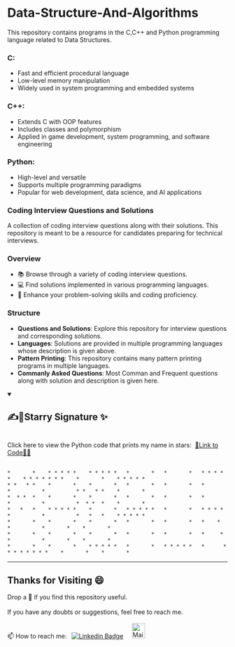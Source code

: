 # Data-Structure-And-Algorithms
This repository contains programs in the C,C++ and Python programming language related to Data Structures.

### C:
- Fast and efficient procedural language
- Low-level memory manipulation
- Widely used in system programming and embedded systems

### C++:
- Extends C with OOP features
- Includes classes and polymorphism
- Applied in game development, system programming, and software engineering

### Python:
- High-level and versatile
- Supports multiple programming paradigms
- Popular for web development, data science, and AI applications

### Coding Interview Questions and Solutions

A collection of coding interview questions along with their solutions. This repository is meant to be a resource for candidates preparing for technical interviews.

### Overview

- 📚 Browse through a variety of coding interview questions.
- 💻 Find solutions implemented in various programming languages.
- 🚀 Enhance your problem-solving skills and coding proficiency.

### Structure

- **Questions and Solutions**: Explore this repository for interview questions and corresponding solutions.
- **Languages**: Solutions are provided in multiple programming languages whose description is given above.
- **Pattern Printing**: This repository contains many pattern printing programs in multiple languages.
- **Commanly Asked Questions**: Most Comman and Frequent questions along with solution and description is given here.

<details open>
  <summary><h2>✍️🐍Starry Signature ✨</h2></summary>
  <br>
  Click here to view the Python code that prints my name in stars:&nbsp; <a href="https://github.com/madhurimarawat/Data-Structure-And-Algorithms/blob/main/Python%20Programs/DSA_Pattern_Printing.ipynb">🔗Link to Code📓🐍</a>
  <br><br>
  
  ```
*       *    * * * * *    * * * * *   *       *   *       *   * * * * *    * * * * * * *    *       *    * * * * * 
* *   * *    *       *    *       *   *       *   *       *   *       *          *          * *   * *    *       *
*  * *  *    *       *    *       *   *       *   *       *   *       *          *          *  * *  *    *       *
*   *   *    * * * * *    *       *   * * * * *   *       *   * * * * *          *          *   *   *    * * * * * 
*       *    *       *    *       *   *       *   *       *   *    *             *          *       *    *       *
*       *    *       *    *       *   *       *   *       *   *     *            *          *       *    *       *
*       *    *       *    * * * * *   *       *   * * * * *   *      *     * * * * * * *    *       *    *       *
 ```

</details>

---

## Thanks for Visiting 😄

Drop a 🌟 if you find this repository useful.<br><br>
If you have any doubts or suggestions, feel free to reach me.<br><br>
📫 How to reach me:  &nbsp; [![Linkedin Badge](https://img.shields.io/badge/-madhurima-blue?style=flat&logo=Linkedin&logoColor=white)](https://www.linkedin.com/in/madhurima-rawat/) &nbsp; &nbsp;
<a href ="mailto:rawatmadhurima@gmail.com"><img src="https://github.com/madhurimarawat/Machine-Learning-Using-Python/assets/105432776/b6a0873a-e961-42c0-8fbf-ab65828c961a" height=35 width=30 title="Mail Illustration" alt="Mail Illustration📫" > </a>
